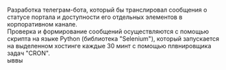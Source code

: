 Разработка телеграм-бота, который бы транслировал сообщения о статусе портала и доступности его отдельных элементов в корпоративном канале. </br> 
Проверка и формирование сообщений осуществляются с помощью скрипта на языке Python (библиотека "Selenium"), который запускается на выделенном хостинге каждые 30 минт с помощью плвнировщика задач "CRON".
 </br> 
 ыввы
